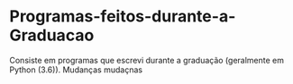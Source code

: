 # Programas-feitos-durante-a-Graduacao
Consiste em programas que escrevi durante a graduação (geralmente em Python (3.6)).
Mudanças mudaçnas
